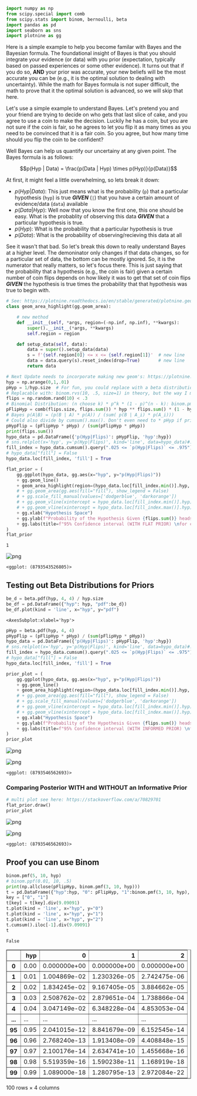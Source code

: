 ```python
import numpy as np
from scipy.special import comb
from scipy.stats import binom, bernoulli, beta
import pandas as pd
import seaborn as sns
import plotnine as gg
```

Here is a simple example to help you become familar with Bayes and the Bayesian formula.
The foundational insight of Bayes is that you should integrate your evidence (or data) with you prior (expectation, typically based on passed experiences or some other evidence).
It turns out that if you do so, **AND** your prior was accurate, your new beliefs will be the most accurate you can be (e.g., it is the optimal solution to dealing with uncertainty).
While the math for Bayes formula is not super difficult, the math to prove that it the optimal solution is advanced, so we will skip that here.

Let's use a simple example to understand Bayes.
Let's pretend you and your friend are trying to decide on who gets that last slice of cake, and you agree to use a coin to make the decision.
Luckily he has a coin, but you are not sure if the coin is fair, so he agrees to let you flip it as many times as you need to be convinced that it is a fair coin.
So you agree, but how many time should you flip the coin to be confident?

Well Bayes can help us quantify our uncertainy at any given point.
The Bayes formula is as follows:

$$p(Hyp | Data) = \frac{p(Data | Hyp) \times p(Hyp)}{p(Data)}$$

At first, it might feel a little overwhelming, so lets break it down:
- $p(Hyp | Data)$: This just means what is the probability (`p`) that a particular hypothesis (`hyp`) is true ***GIVEN*** (`|`) that you have a certain amount of evidence/data (`data`) available
- $p(Data | Hyp)$: Well now that you know the first one, this one should be easy. What is the probablity of observing this data ***GIVEN*** that a particular hypothesis is true.
- $p(Hyp)$: What is the probability that a particular hypothesis is true
- $p(Data)$: What is the probability of observing/recieving this data at all

See it wasn't that bad.
So let's break this down to really understand Bayes at a higher level.
The demoninator only changes if that data changes, so for a particular set of data, the bottom can be mostly ignored.
So, it is the numerator that really matters, so let's focus there.
This is just saying that the probability that a hypothesis (e.g., the coin is fair) given a certain number of coin flips depends on how likely it was to get that set of coin flips ***GIVEN*** the hypothesis is true times the probability that that hypothesis was true to begin with.


```python
# See: https://plotnine.readthedocs.io/en/stable/generated/plotnine.geoms.geom_density.html#shading-a-region-under-a-density-curve
class geom_area_highlight(gg.geom_area):

    # new method
    def __init__(self, *args, region=(-np.inf, np.inf), **kwargs):
        super().__init__(*args, **kwargs)
        self.region = region

    def setup_data(self, data):
        data = super().setup_data(data)
        s = f'{self.region[0]} <= x <= {self.region[1]}'  # new line
        data = data.query(s).reset_index(drop=True)       # new line
        return data
```


```python
# Next Update needs to incorporate making new geom's: https://plotnine.readthedocs.io/en/stable/generated/plotnine.geoms.geom_density.html#shading-a-region-under-a-density-curve
hyp = np.arange(0,1,.01)
pHyp = 1/hyp.size  # For fun, you could replace with a beta distribution for the prior like: beta.pdf(hyp, 4, 4), which indicates you think its likely fair but you are not sure
# Replacable with: binom.rvs(10, .5, size=1) in theory, but the way I made the code the following works better: np.random.rand(10) < .3
flips = np.random.rand(10) < .3
# Binomial Distribution: (n choose k) * p^k * (1 - p)^(n - k): binom.pmf(flips.sum(), flips.size, hyp)
pFlipHyp = comb(flips.size, flips.sum()) * hyp ** flips.sum() * (1 - hyp)**(flips.size - flips.sum())
# Bayes p(A|B) = (p(B | A) * p(A)) / (sum( p(B | A_i) * p(A_i)))
# Could also divide by cumsum().max(). Don't even need to * pHyp if prior is flat
pHypFlip = (pFlipHyp * pHyp) / (sum(pFlipHyp * pHyp))
print(flips.sum())
hypo_data = pd.DataFrame({'p(Hyp|Flips)': pHypFlip, 'hyp':hyp})
# sns.relplot(x='hyp', y='p(Hyp|Flips)', kind='line', data=hypo_data)#.set(ylim=[0,1])
fill_index = hypo_data.cumsum().query(".025 <= `p(Hyp|Flips)` <= .975").index
# hypo_data["fill"] = False
hypo_data.loc[fill_index, 'fill'] = True

flat_prior = (
    gg.ggplot(hypo_data, gg.aes(x="hyp", y="p(Hyp|Flips)"))
    + gg.geom_line()
    + geom_area_highlight(region=(hypo_data.loc[fill_index.min()].hyp, hypo_data.loc[fill_index.max()].hyp), fill="darkorange", show_legend = False)
    # + gg.geom_area(gg.aes(fill="fill"), show_legend = False)
    # + gg.scale_fill_manual(values=['dodgerblue', 'darkorange'])
    # + gg.geom_vline(xintercept = hypo_data.loc[fill_index.min()].hyp)
    # + gg.geom_vline(xintercept = hypo_data.loc[fill_index.max()].hyp)
    + gg.xlab("Hypothesis Space")
    + gg.ylab(f"Probability of the Hypothesis Given {flips.sum()} heads")
    + gg.labs(title=f"95% Confidence interval (WITH FLAT PRIOR) \nfor coin fairness after {flips.sum()} of {flips.size} heads")
)
flat_prior
```

    1



    
![png](output_3_1.png)
    





    <ggplot: (8793543526805)>



## Testing out Beta Distributions for Priors


```python
be_d = beta.pdf(hyp, 4, 4) / hyp.size
be_df = pd.DataFrame({"hyp": hyp, "pdf":be_d})
be_df.plot(kind = 'line', x="hyp", y="pdf")
```




    <AxesSubplot:xlabel='hyp'>




```python
pHyp = beta.pdf(hyp, 4, 4)
pHypFlip = (pFlipHyp * pHyp) / (sum(pFlipHyp * pHyp))
hypo_data = pd.DataFrame({'p(Hyp|Flips)': pHypFlip, 'hyp':hyp})
# sns.relplot(x='hyp', y='p(Hyp|Flips)', kind='line', data=hypo_data)#.set(ylim=[0,1])
fill_index = hypo_data.cumsum().query(".025 <= `p(Hyp|Flips)` <= .975").index
# hypo_data["fill"] = False
hypo_data.loc[fill_index, 'fill'] = True

prior_plot = (
    gg.ggplot(hypo_data, gg.aes(x="hyp", y="p(Hyp|Flips)"))
    + gg.geom_line()
    + geom_area_highlight(region=(hypo_data.loc[fill_index.min()].hyp, hypo_data.loc[fill_index.max()].hyp), fill="dodgerblue", show_legend = False)
    # + gg.geom_area(gg.aes(fill="fill"), show_legend = False)
    # + gg.scale_fill_manual(values=['dodgerblue', 'darkorange'])
    # + gg.geom_vline(xintercept = hypo_data.loc[fill_index.min()].hyp)
    # + gg.geom_vline(xintercept = hypo_data.loc[fill_index.max()].hyp)
    + gg.xlab("Hypothesis Space")
    + gg.ylab(f"Probability of the Hypothesis Given {flips.sum()} heads")
    + gg.labs(title=f"95% Confidence interval (WITH INFORMED PRIOR) \nfor coin fairness after {flips.sum()} of {flips.size} heads")
)
prior_plot
```


    
![png](output_6_0.png)
    



    
![png](output_6_1.png)
    





    <ggplot: (8793546562693)>



### Comparing Posterior WITH and WITHOUT an Informative Prior


```python
# multi plot see here: https://stackoverflow.com/a/70829701
flat_prior.draw()
prior_plot
```


    
![png](output_8_0.png)
    



    
![png](output_8_1.png)
    





    <ggplot: (8793546562693)>



## Proof you can use Binom


```python
binom.pmf(5, 10, hyp)
# binom.ppf(0.01, 10, .5)
print(np.allclose(pFlipHyp, binom.pmf(3, 10, hyp)))
t = pd.DataFrame({"hyp":hyp, "0": pFlipHyp, "1":binom.pmf(3, 10, hyp), "2": hypo_data["p(Hyp|Flips)"]})
key = ["0", "1"]
t[key] = t[key].div(9.09091)
t.plot(kind = 'line', x="hyp", y="0")
t.plot(kind = 'line', x="hyp", y="1")
t.plot(kind = 'line', x="hyp", y="2")
t.cumsum().iloc[-1].div(9.09091)
t
```

    False





<div>
<style scoped>
    .dataframe tbody tr th:only-of-type {
        vertical-align: middle;
    }

    .dataframe tbody tr th {
        vertical-align: top;
    }

    .dataframe thead th {
        text-align: right;
    }
</style>
<table border="1" class="dataframe">
  <thead>
    <tr style="text-align: right;">
      <th></th>
      <th>hyp</th>
      <th>0</th>
      <th>1</th>
      <th>2</th>
    </tr>
  </thead>
  <tbody>
    <tr>
      <th>0</th>
      <td>0.00</td>
      <td>0.000000e+00</td>
      <td>0.000000e+00</td>
      <td>0.000000e+00</td>
    </tr>
    <tr>
      <th>1</th>
      <td>0.01</td>
      <td>1.004869e-02</td>
      <td>1.230326e-05</td>
      <td>2.742475e-06</td>
    </tr>
    <tr>
      <th>2</th>
      <td>0.02</td>
      <td>1.834245e-02</td>
      <td>9.167405e-05</td>
      <td>3.884662e-05</td>
    </tr>
    <tr>
      <th>3</th>
      <td>0.03</td>
      <td>2.508762e-02</td>
      <td>2.879651e-04</td>
      <td>1.738866e-04</td>
    </tr>
    <tr>
      <th>4</th>
      <td>0.04</td>
      <td>3.047149e-02</td>
      <td>6.348228e-04</td>
      <td>4.853053e-04</td>
    </tr>
    <tr>
      <th>...</th>
      <td>...</td>
      <td>...</td>
      <td>...</td>
      <td>...</td>
    </tr>
    <tr>
      <th>95</th>
      <td>0.95</td>
      <td>2.041015e-12</td>
      <td>8.841679e-09</td>
      <td>6.152545e-14</td>
    </tr>
    <tr>
      <th>96</th>
      <td>0.96</td>
      <td>2.768240e-13</td>
      <td>1.913408e-09</td>
      <td>4.408848e-15</td>
    </tr>
    <tr>
      <th>97</th>
      <td>0.97</td>
      <td>2.100176e-14</td>
      <td>2.634741e-10</td>
      <td>1.455668e-16</td>
    </tr>
    <tr>
      <th>98</th>
      <td>0.98</td>
      <td>5.519359e-16</td>
      <td>1.590238e-11</td>
      <td>1.168919e-18</td>
    </tr>
    <tr>
      <th>99</th>
      <td>0.99</td>
      <td>1.089000e-18</td>
      <td>1.280795e-13</td>
      <td>2.972084e-22</td>
    </tr>
  </tbody>
</table>
<p>100 rows × 4 columns</p>
</div>


